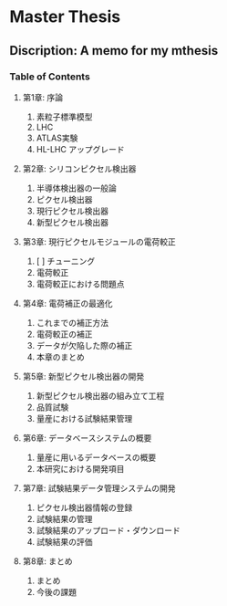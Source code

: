 # Master Thesis

## Discription: A memo for my mthesis

### Table of Contents

1. 第1章: 序論
	1. 素粒子標準模型
	2. LHC
	3. ATLAS実験
	4. HL-LHC アップグレード

2. 第2章: シリコンピクセル検出器
	1. 半導体検出器の一般論
	2. ピクセル検出器
	3. 現行ピクセル検出器
	4. 新型ピクセル検出器

3. 第3章: 現行ピクセルモジュールの電荷較正
	1. [ ] チューニング
	2. 電荷較正
	3. 電荷較正における問題点

4. 第4章: 電荷補正の最適化
	1. これまでの補正方法
	2. 電荷較正の補正
	3. データが欠陥した際の補正
	4. 本章のまとめ

5. 第5章: 新型ピクセル検出器の開発
	1. 新型ピクセル検出器の組み立て工程
	2. 品質試験
	3. 量産における試験結果管理

6. 第6章: データベースシステムの概要
	1. 量産に用いるデータベースの概要
	2. 本研究における開発項目

7. 第7章: 試験結果データ管理システムの開発
	1. ピクセル検出器情報の登録
	2. 試験結果の管理
	3. 試験結果のアップロード・ダウンロード
	4. 試験結果の評価

8. 第8章: まとめ
	1. まとめ
	2. 今後の課題
